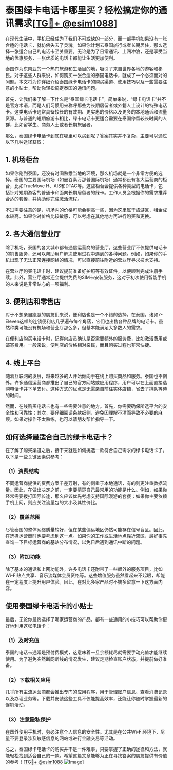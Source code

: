 # 泰国绿卡电话卡哪里买？轻松搞定你的通讯需求[[TG💪+ @esim1088](https://t.me/s/esim1088)]

在现代生活中，手机已经成为了我们不可或缺的一部分，而一部手机如果没有一张合适的电话卡，就仿佛失去了灵魂。如果你计划去泰国旅行或者长期居住，那么选择一张适合自己的电话卡至关重要。无论是为了日常通讯、上网冲浪，还是享受当地的优惠服务，一张优质的电话卡都能让生活更加便利。

泰国作为东南亚的一个热门旅游和生活目的地，吸引了来自世界各地的游客和移民。对于这些人群来说，如何购买一张合适的泰国电话卡，就成了一个必须面对的问题。本文将为你详细介绍泰国绿卡电话卡的购买渠道、使用技巧以及一些需要注意的小贴士，帮助你轻松搞定泰国的通讯问题。

首先，让我们来了解一下什么是“泰国绿卡电话卡”。简单来说，“绿卡电话卡”并不是官方术语，而是人们习惯用来称呼那些为长期居留者或外籍人士设计的特殊电话卡。这类电话卡通常具备较长的有效期、更实惠的价格以及更多的本地通话和流量资源。与普通的短期旅游卡相比，绿卡电话卡更适合需要在泰国停留较长时间的人群，比如留学生、商务人士或者长期旅居者。

那么，泰国绿卡电话卡到底在哪里可以买到呢？答案其实并不复杂，主要可以通过以下几种途径获取：

## 1. **机场柜台**
如果你刚到泰国，还没有时间熟悉当地的环境，那么机场就是一个非常方便的选择。泰国的主要国际机场（如曼谷素万那普国际机场）通常都设有各大运营商的柜台，比如TrueMove H、AIS和DTAC等。这些柜台会提供各种类型的电话卡，包括针对短期游客的普通卡和面向长期居留者的绿卡。工作人员会根据你的需求推荐合适的套餐，并协助你完成激活流程。

不过需要注意的是，机场内的价格可能会稍高一些，因为这里属于旅游区，租金成本较高。如果你对价格比较敏感，可以考虑在其他地方再进行购买和更换。

## 2. **各大通信营业厅**
除了机场，泰国的各大城市都有通信运营商的营业厅。这些营业厅不仅提供电话卡的销售服务，还可以帮助用户解决使用过程中遇到的各种问题。例如，如果你的手机出现了无法正常连接网络的情况，可以直接前往附近的营业厅寻求技术支持。

在营业厅购买电话卡时，建议提前准备好护照等有效证件，以便顺利完成注册手续。此外，营业厅通常还会提供免费的SIM卡安装服务，这对于初次使用智能手机的人来说是非常贴心的一项福利。

## 3. **便利店和零售店**
对于不想亲自跑腿的朋友们来说，便利店也是一个不错的选择。在泰国，诸如7-Eleven这样的连锁便利店几乎遍布每个角落，它们也出售各种品牌的电话卡。虽然种类可能没有机场和营业厅那么多，但基本能满足大多数人的需求。

在便利店购买电话卡时，记得向店员确认是否需要额外的服务费，比如激活费用或邮寄费用。一般来说，便利店的价格相对亲民，而且购买过程也非常快捷。

## 4. **线上平台**
随着互联网的发展，越来越多的人开始倾向于在线上购买商品和服务。泰国也不例外。许多通信运营商都推出了自己的官方网站或应用程序，用户可以在上面直接选购电话卡并下单支付。这种方式的优点是无需亲自前往实体店铺，省去了排队等待的时间。

然而，在线购买电话卡也有一些需要注意的地方。首先，你需要确保所选平台的安全性和可靠性；其次，要仔细阅读条款细则，避免因理解不清而导致不必要的麻烦。如果对操作不太熟练，也可以请朋友帮忙指导一下。

## 如何选择最适合自己的绿卡电话卡？

在了解了购买渠道之后，接下来就是如何挑选一款符合自己需求的绿卡电话卡了。以下是一些关键因素供参考：

### （1）资费结构
不同运营商提供的资费方案千差万别，有的侧重于本地通话，有的则更注重数据流量。因此，在做出决定之前，一定要清楚自己最常用的功能是什么。例如，如果你经常需要拨打国际长途，那么应该优先考虑支持国际漫游的套餐；如果你主要依赖手机上网，则应关注流量包的大小及其性价比。

### （2）覆盖范围
尽管泰国的整体网络质量较好，但在某些偏远地区仍然可能存在信号盲区。因此，在选择运营商时也要考虑到这一点。如果你的工作或生活地点靠近郊区，最好事先查询一下目标运营商的基站分布情况，以免日后遇到通讯中断的问题。

### （3）附加功能
除了基本的通话和上网功能外，许多电话卡还附带了一些额外的服务项目，比如Wi-Fi热点共享、音乐流媒体会员资格等。这些增值服务虽然看起来不起眼，却能在一定程度上提升用户体验。因此，在对比多家产品时不妨多留意一下这方面内容。

## 使用泰国绿卡电话卡的小贴士

最后，无论你最终选择了哪家运营商的产品，都有一些通用的小技巧可以帮助你更好地利用这张电话卡：

### （1）及时充值
泰国的电话卡通常是预付费模式，这意味着一旦余额耗尽就需要手动充值才能继续使用。为了避免突然断网断线的情况发生，建议定期检查账户状态，并提前做好准备。

### （2）下载相关应用
几乎所有主流运营商都会推出专门的应用程序，用于管理账户信息、查看消费记录以及办理业务等。下载并安装这些工具不仅能提高效率，还能让你随时掌握最新的促销活动。

### （3）注意隐私保护
在国外使用手机时，务必注意个人信息的安全性。尤其是在公共Wi-Fi环境下，尽量不要登录涉及敏感信息的网站或进行金融交易等活动。

总之，泰国绿卡电话卡的购买并不是一件难事，只要掌握了正确的途径和方法，就能轻松找到适合自己的一款。希望这篇文章能够为正在寻找答案的朋友提供有价值的参考！[[TG💪+ @esim1088](https://t.me/s/esim1088) ![Image](https://i.postimg.cc/4NQfJmqS/Snipaste-2025-05-13-00-14-12.png)]